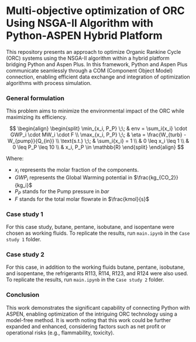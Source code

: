 # Multi-objective optimization of ORC Using NSGA-II Algorithm with Python-ASPEN Hybrid Platform

This repository presents an approach to optimize Organic Rankine Cycle (ORC) systems using the NSGA-II algorithm within a hybrid platform bridging Python and Aspen Plus. In this  framework, Python and Aspen Plus communicate seamlessly through a COM (Component Object Model) connection, enabling efficient data exchange and integration of optimization algorithms with process simulation.

### General formulation

This problem aims to minimize the environmental impact of the ORC while maximizing its efficiency.

$$
\begin{align}
\begin{split}
\min_{x_i, P_P} \;\; & env = \sum_i{x_i} \cdot GWP_i \cdot MW_i \cdot F \\
\max_{x_i, P_P} \;\; &  \eta = \frac{W_{turb} - W_{pump}}{Q_{in}} \\
\text{s.t.} \;\; & \sum_i{x_i} = 1 \\
& 0 \leq x_i \leq 1 \\
& 0 \leq P_P \leq 10 \\
& x_i, P_P \in \mathbb{R}
\end{split}
\end{align}
$$


Where:

- $x_i$ represents the molar fraction of the components.
- $GWP_i$ represents the Global Warming potential in $\frac{kg_{CO_2}}{kg_i}$
- $P_P$ stands for the Pump pressure in $bar$
- $F$ stands for the total molar flowrate in $\frac{kmol}{s}$

### Case study 1

For this case study, butane, pentane, isobutane, and isopentane were chosen as working fluids. To replicate the results, run `main.ipynb` in the `Case study 1` folder.

### Case study 2

For this case, in addition to the working fluids butane, pentane, isobutane, and isopentane, the refrigerants R113, R114, R123, and R124 were also used. To replicate the results, run `main.ipynb` in the `Case study 2` folder.


### Conclusion

This work demonstrates the significant capability of connecting Python with ASPEN, enabling optimization of the intriguing ORC technology using a model-free method. It is worth noting that this work could be further expanded and enhanced, considering factors such as net profit or operational risks (e.g., flammability, toxicity).
